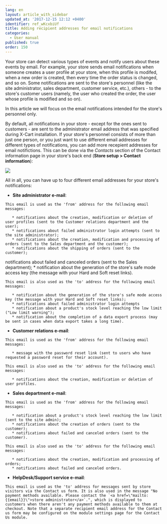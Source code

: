 ```yaml
---
lang: en
layout: article_with_sidebar
updated_at: '2017-12-15 12:12 +0400'
identifier: ref_wKcxbiUf
title: Adding recipient addresses for email notifications
categories:
  - User manual
published: true
order: 150
---
```



Your store can detect various types of events and notify users about these events by email. For example, your store sends email notifications when someone creates a user profile at your store, when this profile is modifed, when a new order is created, then every time the order status is changed, and so on. Some notifications are sent to the store's personnel (like the site administrator, sales department, customer service, etc.), others - to the store's customer users (namely, the user who created the order, the user whose profile is modified and so on). 

In this article we will focus on the email notifications intended for the store's personnel only.

By default, all notifications in your store - except for the ones sent to customers - are sent to the administrator email address that was specified during X-Cart installation. If your store's personnel consists of more than just one person, or you just want to use different email addresses for different types of notifications, you can add more recepient addresses for email notifictions. This can be done via the _Contacts_ section of the Contact information page in your store's back end (**Store setup > Contact information**):

![]({{site.baseurl}}/attachments/7505260/7602606.png)

All in all, you can have up to four different email addresses for your store's notifications:

   *   **Site administrator e-mail**:
   
    This email is used as the 'from' address for the following email messages:
    
       * notifications about the creation, modification or deletion of user profiles (sent to the Customer relations department and the user);
       * notifications about failed administrator login attempts (sent to the site administrator);
       * notifications about the creation, modification and processing of orders (sent to the Sales department and the customer);
       * notifications about the shipping of orders (sent to the customer);
 notifications about failed and canceled orders (sent to the Sales department);
       * notification about the generation of the store's safe mode access key (the message with your Hard and Soft reset links).
       
    This email is also used as the 'to' address for the following email messages:
    
       * notification about the generation of the store's safe mode access key (the message with your Hard and Soft reset links);
       * notifications about failed administrator login attempts 
       * notification about a product's stock level reaching the low limit ("Low limit warning");
       * notification about the completion of a data export process (may be sent in cases when data export takes a long time).


   *   **Customer relations e-mail**: 
   
    This email is used as the 'from' address for the following email messages:
    
       * message with the password reset link (sent to users who have requested a password reset for their account).

    This email is also used as the 'to' address for the following email messages:
    
       * notifications about the creation, modification or deletion of user profiles.


   *   **Sales department e-mail**:
   
    This email is used as the 'from' address for the following email messages:
    
       * notification about a product's stock level reaching the low limit (sent to the site admin);
       * notifications about the creation of orders (sent to the customer);
       * notifications about failed and canceled orders (sent to the customer).

    This email is also used as the 'to' address for the following email messages:
    
       * notifications about the creation, modification and processing of orders;
       * notifications about failed and canceled orders.


   *   **HelpDesk/Support service e-mail**: 
   
    This email is used as the 'to' address for messages sent by store visitors via the Contact us form. It is also used in the message "No payment methods available. Please contact the `<a href=\"mailto:{{email}}\">store administrator</a>`.", which is displayed to customers when there aren't any payment methods available to them at checkout. Note that a separate recipient email address for the Contact us form may be configured on the module settings page for the Contact Us module.
